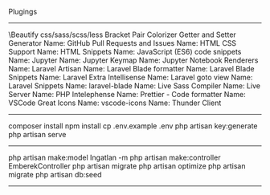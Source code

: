 Plugings
***
\Beautify css/sass/scss/less
Bracket Pair Colorizer
Getter and Setter Generator
Name: GitHub Pull Requests and Issues
Name: HTML CSS Support
Name: HTML Snippets
Name: JavaScript (ES6) code snippets
Name: Jupyter
Name: Jupyter Keymap
Name: Jupyter Notebook Renderers
Name: Laravel Artisan
Name: Laravel Blade formatter
Name: Laravel Blade Snippets
Name: Laravel Extra Intellisense
Name: Laravel goto view
Name: Laravel Snippets
Name: laravel-blade
Name: Live Sass Compiler
Name: Live Server
Name: PHP Intelephense
Name: Prettier - Code formatter
Name: VSCode Great Icons
Name: vscode-icons
Name: Thunder Client
***
composer install
npm install
cp .env.example .env
php artisan key:generate
php artisan serve
***
php artisan make:model Ingatlan -m
php artisan make:controller EmberekController
php artisan migrate
php artisan optimize
php artisan migrate
php artisan db:seed
***

